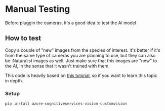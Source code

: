 # Manual Testing

Before pluggin the cameras, it's a good idea to test the AI model

## How to test

Copy a couple of "new" images from the species of interest. It's better if it's from the same type of cameras you are planning to use, but they can also be iNaturalist images as well. Just make sure that this images are "new" to the AI, in the sense that it wasn't trained with them.

This code is heavily based on [this tutorial](https://docs.microsoft.com/en-us/azure/cognitive-services/custom-vision-service/quickstarts/image-classification?tabs=visual-studio&pivots=programming-language-python), so if you want to learn this topic in depth.

### Setup

```
pip install azure-cognitiveservices-vision-customvision
```

